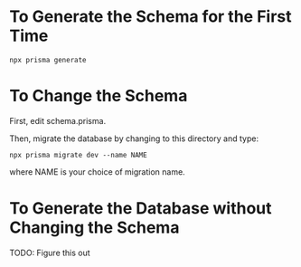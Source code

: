 # To Generate the Schema for the First Time
```
npx prisma generate
```

# To Change the Schema
First, edit schema.prisma.

Then, migrate the database by changing to this directory and type:
```
npx prisma migrate dev --name NAME
```
where NAME is your choice of migration name.

# To Generate the Database without Changing the Schema
TODO: Figure this out
```